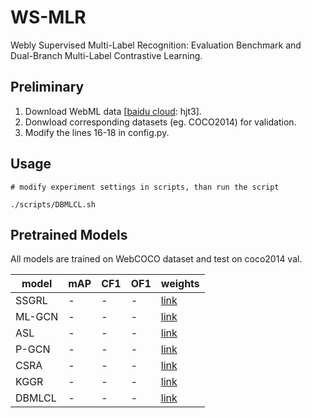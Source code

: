 # WS-MLR
Webly Supervised Multi-Label Recognition: Evaluation Benchmark and Dual-Branch Multi-Label Contrastive Learning.

## Preliminary
1. Download WebML data [[baidu cloud](https://pan.baidu.com/s/1Ipue3jpsFfqcUOf8JZJBTw?pwd=hjt3): hjt3].
2. Donwload corresponding datasets (eg. COCO2014) for validation.
3. Modify the lines 16-18 in config.py.

## Usage
```
# modify experiment settings in scripts, than run the script

./scripts/DBMLCL.sh
```

## Pretrained Models
All models are trained on WebCOCO dataset and test on coco2014 val.

| model | mAP | CF1 | OF1 | weights |
|  ---  | --- | --- | --- |   ---   |
| SSGRL |  -  |  -  |  -  |  [link]()  |
| ML-GCN |  -  |  -  |  -  |  [link]()  |
| ASL |  -  |  -  |  -  |  [link]()  |
| P-GCN |  -  |  -  |  -  |  [link]()  |
| CSRA |  -  |  -  |  -  |  [link]()  |
| KGGR |  -  |  -  |  -  |  [link]()  |
| DBMLCL |  -  |  -  |  -  |  [link]()  |